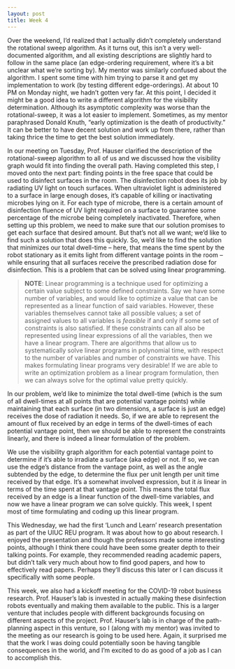```yaml
---
layout: post
title: Week 4
---
```

Over the weekend, I’d realized that I actually didn’t completely understand the rotational sweep algorithm. As it turns out, this isn’t a very well-documented algorithm, and all existing descriptions are slightly hard to follow in the same place (an edge-ordering requirement, where it’s a bit unclear what we’re sorting by). My mentor was similarly confused about the algorithm. I spent some time with him trying to parse it and get my implementation to work (by testing different edge-orderings). At about 10 PM on Monday night, we hadn’t gotten very far. At this point, I decided it might be a good idea to write a different algorithm for the visibility determination. Although its asymptotic complexity was worse than the rotational-sweep, it was a lot easier to implement. Sometimes, as my mentor paraphrased Donald Knuth, “early optimization is the death of productivity.” It can be better to have decent solution and work up from there, rather than taking thrice the time to get the best solution immediately. 

In our meeting on Tuesday, Prof. Hauser clarified the description of the rotational-sweep algorithm to all of us and we discussed how the visibility graph would fit into finding the overall path. Having completed this step, I moved onto the next part: finding points in the free space that could be used to disinfect surfaces in the room. 
The disinfection robot does its job by radiating UV light on touch surfaces. When ultraviolet light is administered to a surface in large enough doses, it’s capable of killing or inactivating microbes lying on it. For each type of microbe, there is a certain amount of disinfection fluence of UV light required on a surface to guarantee some percentage of the microbe being completely inactivated. Therefore, when setting up this problem, we need to make sure that our solution promises to get each surface that desired amount. But that’s not all we want; we’d like to find such a solution that does this quickly. So, we’d like to find the solution that minimizes our total dwell-time – here, that means the time spent by the robot stationary as it emits light from different vantage points in the room – while ensuring that all surfaces receive the prescribed radiation dose for disinfection. This is a problem that can be solved using linear programming. 

> **NOTE**: Linear programming is a technique used for optimizing a certain value subject to some defined constraints. Say we have some number of variables, and would like to optimize a value that can be represented as a linear function of said variables. However, these variables themselves cannot take all possible values; a set of assigned values to all variables is *feasible* if and only if some set of constraints is also satisfied. If these constraints can all also be represented using linear expressions of all the variables, then we have a linear program. There are algorithms that allow us to systematically solve linear programs in polynomial time, with respect to the number of variables and number of constraints we have. This makes formulating linear programs very desirable! If we are able to write an optimization problem as a linear program formulation, then we can always solve for the optimal value pretty quickly. 
  
In our problem, we’d like to minimize the total dwell-time (which is the sum of all dwell-times at all points that are potential vantage points) while maintaining that each surface (in two dimensions, a surface is just an edge) receives the dose of radiation it needs. So, if we are able to represent the amount of flux received by an edge in terms of the dwell-times of each potential vantage point, then we should be able to represent the constraints linearly, and there is indeed a linear formulation of the problem. 

We use the visibility graph algorithm for each potential vantage point to determine if it’s able to irradiate a surface (aka edge) or not. If so, we can use the edge’s distance from the vantage point, as well as the angle subtended by the edge, to determine the flux per unit length per unit time received by that edge. It’s a somewhat involved expression, but it *is* linear in terms of the time spent at that vantage point. This means the total flux received by an edge is a linear function of the dwell-time variables, and now we have a linear program we can solve quickly. This week, I spent most of time formulating and coding up this linear program. 

This Wednesday, we had the first ‘Lunch and Learn’ research presentation as part of the UIUC REU program. It was about how to go about research. I enjoyed the presentation and though the professors made some interesting points, although I think there could have been some greater depth to their talking points. For example, they recommended reading academic papers, but didn’t talk very much about how to find good papers, and how to effectively read papers. Perhaps they’ll discuss this later or I can discuss it specifically with some people.

This week, we also had a kickoff meeting for the COVID-19 robot business research. Prof. Hauser’s lab is invested in actually making these disinfection robots eventually and making them available to the public. This is a larger venture that includes people with different backgrounds focusing on different aspects of the project. Prof. Hauser’s lab is in charge of the path-planning aspect in this venture, so I (along with my mentor) was invited to the meeting as our research is going to be used here. Again, it surprised me that the work I was doing could potentially soon be having tangible consequences in the world, and I’m excited to do as good of a job as I can to accomplish this.   

